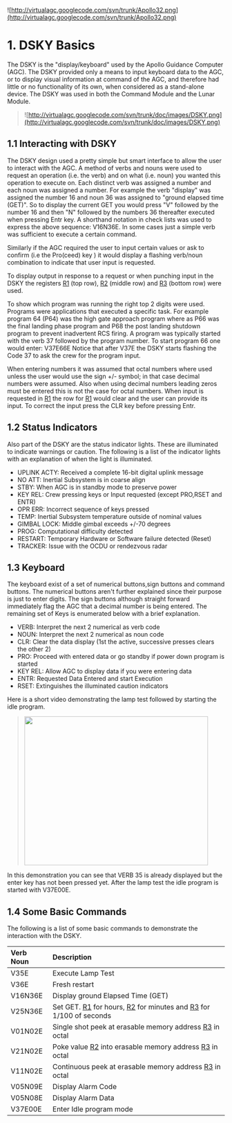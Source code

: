 ![http://virtualagc.googlecode.com/svn/trunk/Apollo32.png](http://virtualagc.googlecode.com/svn/trunk/Apollo32.png)
# 1. DSKY Basics #
The DSKY is the "display/keyboard" used by the Apollo Guidance Computer (AGC).  The DSKY provided only a means to input keyboard data to the AGC, or to display visual information at command of the AGC, and therefore had little or no functionality of its own, when considered as a stand-alone device. The DSKY was used in both the Command Module and the Lunar Module.

> ![http://virtualagc.googlecode.com/svn/trunk/doc/images/DSKY.png](http://virtualagc.googlecode.com/svn/trunk/doc/images/DSKY.png)

## 1.1 Interacting with DSKY ##
The DSKY design used a pretty simple but smart interface to allow the user to interact with the AGC. A method of verbs and nouns were used to request an operation (i.e. the verb) and on what (i.e. noun) you wanted this operation to execute on. Each distinct verb was assigned a number and each noun was assigned a number. For example the verb "display" was assigned the number 16 and noun 36 was assigned to "ground elapsed time (GET)". So to display the current GET you would press "V" followed by the number 16 and then "N" followed by the numbers 36 thereafter executed when pressing Entr key. A shorthand notation in check lists was used to express the above sequence: V16N36E. In some cases just a simple verb was sufficient to execute a certain command.

Similarly if the AGC required the user to input certain values or ask to confirm (i.e the Pro(ceed) key ) it would display a flashing verb/noun combination to indicate that user input is requested.

To display output in response to a request or when punching input in the DSKY the registers [R1](https://code.google.com/p/virtualagc/source/detail?r=1) (top row), [R2](https://code.google.com/p/virtualagc/source/detail?r=2) (middle row) and [R3](https://code.google.com/p/virtualagc/source/detail?r=3) (bottom row) were used.

To show which program was running the right top 2 digits were used. Programs were applications that executed a specific task. For example program 64 (P64) was the high gate approach program where as P66 was the final landing phase program and P68 the post landing shutdown program to prevent inadvertent RCS firing. A program was typically started with the verb 37 followed by the program number. To start program 66 one would enter: V37E66E Notice that after V37E the DSKY starts flashing the Code 37 to ask the crew for the program input.

When entering numbers it was assumed that octal numbers where used unless the user would use the sign +/- symbol; in that case decimal numbers were assumed. Also when using decimal numbers leading zeros must be entered this is not the case for octal numbers. When input is requested in [R1](https://code.google.com/p/virtualagc/source/detail?r=1) the row for [R1](https://code.google.com/p/virtualagc/source/detail?r=1) would clear and the user can provide its input. To correct the input press the CLR key before pressing Entr.

## 1.2 Status Indicators ##
Also part of the DSKY are the status indicator lights. These are illuminated to indicate warnings or caution. The following is a list of the indicator lights with an explanation of when the light is illuminated.
  * UPLINK ACTY: Received a complete 16-bit digital uplink message
  * NO ATT: Inertial Subsystem is in coarse align
  * STBY: When AGC is in standby mode to preserve power
  * KEY REL: Crew pressing keys or Input requested (except PRO,RSET and ENTR)
  * OPR ERR: Incorrect sequence of keys pressed
  * TEMP: Inertial Subsystem temperature outside of nominal values
  * GIMBAL LOCK: Middle gimbal exceeds +/-70 degrees
  * PROG: Computational difficulty detected
  * RESTART: Temporary Hardware or Software failure detected (Reset)
  * TRACKER: Issue with the OCDU or rendezvous radar

## 1.3 Keyboard ##
The keyboard exist of a set of numerical buttons,sign buttons and command buttons. The numerical buttons aren't further explained since their purpose is just to enter digits. The sign buttons although straight forward immediately flag the AGC that a decimal number is being entered. The remaining set of Keys is enumerated below with a brief explanation.
  * VERB: Interpret the next 2 numerical as verb code
  * NOUN: Interpret the next 2 numerical as noun code
  * CLR: Clear the data display (1st the active, successive presses clears the other 2)
  * PRO: Proceed with entered data or go standby if power down program is started
  * KEY REL: Allow AGC to display data if you were entering data
  * ENTR: Requested Data Entered and start Execution
  * RSET: Extinguishes the illuminated caution indicators

Here is a short video demonstrating the lamp test followed by starting the idle program.

> <a href='http://www.youtube.com/watch?feature=player_embedded&v=PF-9SyWM1Mw' target='_blank'><img src='http://img.youtube.com/vi/PF-9SyWM1Mw/0.jpg' width='425' height=344 /></a>

In this demonstration you can see that VERB 35 is already displayed but the enter key has not been pressed yet. After the lamp test the idle program is started with V37E00E.

## 1.4 Some Basic Commands ##
The following is a list of some basic commands to demonstrate the interaction with the DSKY.

| **Verb Noun** | **Description**                                                     |
|:--------------|:--------------------------------------------------------------------|
| V35E        | Execute Lamp Test                                                 |
| V36E        | Fresh restart                                                     |
| V16N36E     | Display ground Elapsed Time (GET)                                 |
| V25N36E     | Set GET. [R1](https://code.google.com/p/virtualagc/source/detail?r=1) for hours, [R2](https://code.google.com/p/virtualagc/source/detail?r=2) for minutes and [R3](https://code.google.com/p/virtualagc/source/detail?r=3) for 1/100 of seconds |
| V01N02E     | Single shot peek at erasable memory address [R3](https://code.google.com/p/virtualagc/source/detail?r=3) in octal |
| V21N02E     | Poke value [R2](https://code.google.com/p/virtualagc/source/detail?r=2) into erasable memory address [R3](https://code.google.com/p/virtualagc/source/detail?r=3) in octal |
| V11N02E     | Continuous peek at erasable memory address [R3](https://code.google.com/p/virtualagc/source/detail?r=3) in octal |
| V05N09E     | Display Alarm Code |
| V05N08E     | Display Alarm Data |
| V37E00E     | Enter Idle program mode |
